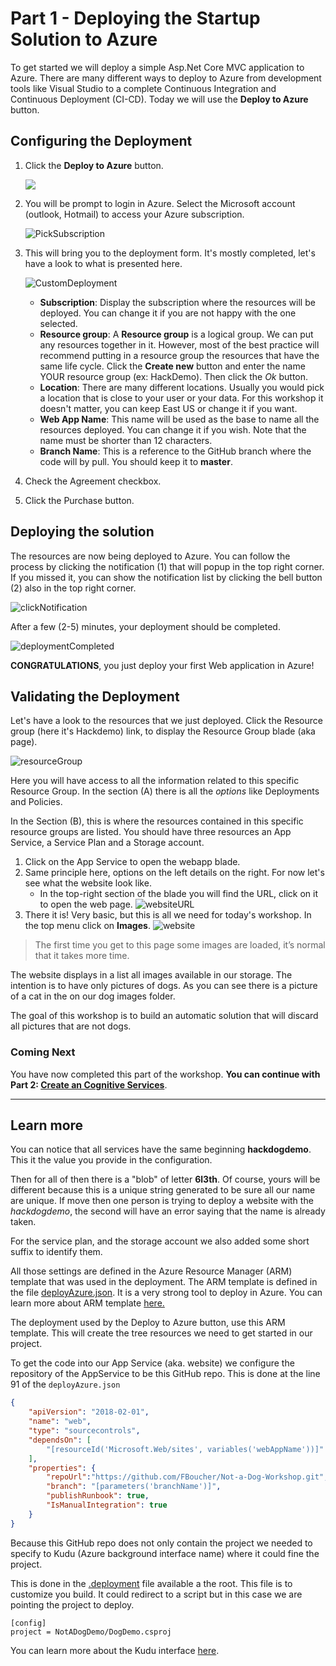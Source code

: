 
# Part 1 - Deploying the Startup Solution to Azure

To get started we will deploy a simple Asp.Net Core MVC application to Azure. There are many different ways to deploy to Azure from development tools like Visual Studio to a complete Continuous Integration and Continuous Deployment (CI-CD). Today we will use the **Deploy to Azure** button.

## Configuring the Deployment

1. Click the **Deploy to Azure** button.

    <a href="https://portal.azure.com/#create/Microsoft.Template/uri/https%3A%2F%2Fraw.githubusercontent.com%2FFBoucher%2FNot-a-Dog-Workshop%2Fmaster%2Fdeployment%2FdeployAzure.json?WT.mc_id=tohack-github-frbouche" target="_blank"><img src="https://azuredeploy.net/deploybutton.png"/></a>

1. You will be prompt to login in Azure. Select the Microsoft account (outlook, Hotmail) to access your Azure subscription.

    ![PickSubscription][PickSubscription]

1. This will bring you to the deployment form. It's mostly completed, let's have a look to what is presented here.

    ![CustomDeployment][CustomDeployment]

    - **Subscription**: Display the subscription where the resources will be deployed. You can change it if you are not happy with the one selected.
    - **Resource group**: A **Resource group** is a logical group. We can put any resources together in it. However, most of the best practice will recommend putting in a resource group the resources that have the same life cycle. Click the **Create new** button and enter the name YOUR resource group (ex: HackDemo). Then click the *Ok* button.
    - **Location**: There are many different locations. Usually you would pick a location that is close to your user or your data. For this workshop it doesn't matter, you can keep East US or change it if you want.
    - **Web App Name**: This name will be used as the base to name all the resources deployed. You can change it if you wish. Note that the name must be shorter than 12 characters.
    - **Branch Name**: This is a reference to the GitHub branch where the code will by pull. You should keep it to **master**.

1. Check the Agreement checkbox.
1. Click the Purchase button. 

## Deploying the solution

The resources are now being deployed to Azure. You can follow the process by clicking the notification (1) that will popup in the top right corner. If you missed it, you can show the notification list by clicking the bell button (2) also in the top right corner.

![clickNotification][clickNotification]

After a few (2-5) minutes, your deployment should be completed.

![deploymentCompleted][deploymentCompleted]

**CONGRATULATIONS**, you just deploy your first Web application in Azure!

## Validating the Deployment

Let's have a look to the resources that we just deployed. Click the Resource group (here it's Hackdemo) link, to display the Resource Group blade (aka page).

![resourceGroup][resourceGroup]

Here you will have access to all the information related to this specific Resource Group. In the section (A) there is all the *options* like Deployments and Policies.

In the Section (B), this is where the resources contained in this specific resource groups are listed.  You should have three resources an App Service, a Service Plan and a Storage account.

1. Click on the App Service to open the webapp blade.
1. Same principle here, options on the left details on the right. For now let's see what the website look like. 
   - In the top-right section of the blade you will find the URL, click on it to open the web page.
     ![websiteURL][websiteURL]
1. There it is! Very basic, but this is all we need for today's workshop. In the top menu click on **Images**.
     ![website][website]

> The first time you get to this page some images are loaded, it’s normal that it takes more time.

The website displays in a list all images available in our storage.  The intention is to have only pictures of dogs. As you can see there is a picture of a cat in the on our dog images folder. 

The goal of this workshop is to build an automatic solution that will discard all pictures that are not dogs.

### Coming Next

You have now completed this part of the workshop. **You can continue with Part 2: [Create an Cognitive Services](Part2-Create-an-Cognitive-Services.md)**.

---

## Learn more

You can notice that all services have the same beginning **hackdogdemo**. This it the value you provide in the configuration. 

Then for all of then there is a "blob" of letter **6l3th**.  Of course, yours will be different because this is a unique string generated to be sure all our name are unique. If move then one person is trying to deploy a website with the *hackdogdemo*, the second will have an error saying that the name is already taken.

For the service plan, and the storage account we also added some short suffix to identify them. 

All those settings are defined in the Azure Resource Manager (ARM) template that was used in the deployment. The ARM template is defined in the file [deployAzure.json](deployment/deployAzure.json). It is a very strong tool to deploy in Azure. You can learn more about ARM template [here.](https://docs.microsoft.com/en-us/azure/azure-resource-manager/resource-group-overview?WT.mc_id=cloud5mins-youtube-frbouche)

The deployment used by the Deploy to Azure button, use this ARM template. This will create the tree resources we need to get started in our project.

To get the code into our App Service (aka. website) we configure the repository of the AppService to be this GitHub repo. This is done at the line 91 of the `deployAzure.json`

```json
{
    "apiVersion": "2018-02-01",
    "name": "web",
    "type": "sourcecontrols",
    "dependsOn": [
        "[resourceId('Microsoft.Web/sites', variables('webAppName'))]"
    ],
    "properties": {
        "repoUrl":"https://github.com/FBoucher/Not-a-Dog-Workshop.git",
        "branch": "[parameters('branchName')]",
        "publishRunbook": true,
        "IsManualIntegration": true
    }
}
```

Because this GitHub repo does not only contain the project we needed to specify to Kudu (Azure background interface name) where it could fine the project.

This is done in the [.deployment](.deployment) file available a the root. This file is to customize you build. It could redirect to a script but in this case we are pointing the project to deploy.

```
[config]
project = NotADogDemo/DogDemo.csproj
```
You can learn more about the Kudu interface [here](https://github.com/projectkudu/kudu/wiki/Customizing-deployments).

[PickSubscription]: medias/PickSubscription.png "Select your account"
[CustomDeployment]: medias/CustomDeployment.png "Complete the custom deployment form"
[clickNotification]: medias/clickNotification.png "Click the notification"
[deploymentCompleted]: medias/deploymentCompleted.png "Deployment is Complete"
[resourceGroup]: medias/resourceGroup.png "Resource Group blade"
[websiteURL]: medias/websiteURL.png "Website URL"
[website]: medias/website.png "Website Not a Dog demo"
